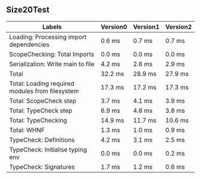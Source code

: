 
## Size20Test

Labels|Version0|Version1|Version2
---|---|---|---
Loading: Processing import dependencies|0.6 ms|0.7 ms|0.7 ms
ScopeChecking: Total Imports|0.0 ms|0.0 ms|0.0 ms
Serialization: Write main to file|4.2 ms|2.8 ms|2.9 ms
Total|32.2 ms|28.9 ms|27.9 ms
Total: Loading required modules from filesystem|17.3 ms|17.2 ms|17.3 ms
Total: ScopeCheck step|3.7 ms|4.1 ms|3.9 ms
Total: TypeCheck step|6.9 ms|4.8 ms|3.8 ms
Total: TypeChecking|14.9 ms|11.7 ms|10.6 ms
Total: WHNF|1.3 ms|1.0 ms|0.9 ms
TypeCheck: Definitions|4.2 ms|3.1 ms|2.5 ms
TypeCheck: Initialise typing env|0.0 ms|0.0 ms|0.2 ms
TypeCheck: Signatures|1.7 ms|1.2 ms|0.6 ms

